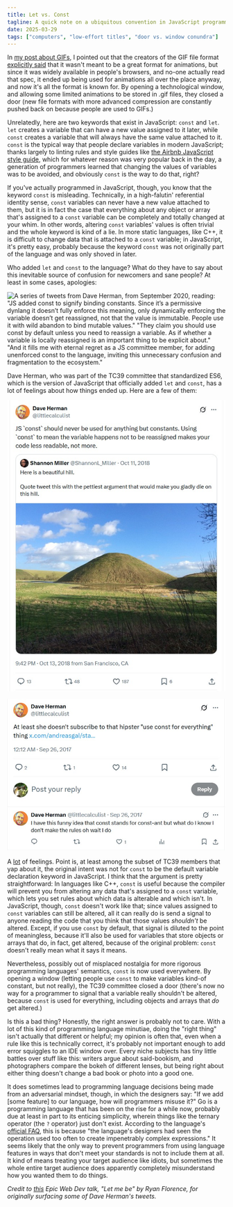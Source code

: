 ```yaml
---
title: Let vs. Const
tagline: A quick note on a ubiquitous convention in JavaScript programming.
date: 2025-03-29
tags: ["computers", "low-effort titles", "door vs. window conundra"]
---
```


In [my post about GIFs](/blog/gif), I pointed out that the creators of the GIF file format [explicitly said](https://www.w3.org/Graphics/GIF/spec-gif89a.txt) that it wasn't meant to be a great format for animations, but since it was widely available in people's browsers, and no-one actually read that spec, it ended up being used for animations all over the place anyway, and now it's all the format is known for. By opening a technological window, and allowing some limited animations to be stored in .gif files, they closed a door (new file formats with more advanced compression are constantly pushed back on because people are used to GIFs.)

Unrelatedly, here are two keywords that exist in JavaScript: `const` and `let`. `let` creates a variable that can have a new value assigned to it later, while `const` creates a variable that will always have the same value attached to it. `const` is the typical way that people declare variables in modern JavaScript; thanks largely to linting rules and style guides like [the Airbnb JavaScript style guide](https://github.com/airbnb/javascript), which for whatever reason was very popular back in the day, a generation of programmers learned that changing the values of variables was to be avoided, and obviously `const` is the way to do that, right?

<!-- more -->

If you've actually programmed in JavaScript, though, you know that the keyword `const` is misleading. Technically, in a high-falutin' referential identity sense, `const` variables can never have a new value attached to them, but it is in fact the case that everything about any object or array that's assigned to a `const` variable can be completely and totally changed at your whim. In other words, altering `const` variables' values is often trivial and the whole keyword is kind of a lie. In more static languages, like C++, it is difficult to change data that is attached to a `const` variable; in JavaScript, it's pretty easy, probably because the keyword `const` was not originally part of the language and was only shoved in later.

Who added `let` and `const` to the language? What do they have to say about this inevitable source of confusion for newcomers and sane people? At least in some cases, apologies:

![A series of tweets from Dave Herman, from September 2020, reading: "JS added const to signify binding constants. Since it’s a permissive dynlang it doesn’t fully enforce this meaning, only dynamically enforcing the *variable* doesn’t get reassigned, not that the *value* is immutable. People use it with wild abandon to bind mutable values." "They claim you should use const by default unless you need to reassign a variable. As if whether a variable is locally reassigned is an important thing to be explicit about." "And it fills me with eternal regret as a JS committee member, for adding unenforced const to the language, inviting this unnecessary confusion and fragmentation to the ecosystem."](../../../assets/posts/let-vs-const/unenforced.jpg)

Dave Herman, who was part of the TC39 committee that standardized ES6, which is the version of JavaScript that officially added `let` and `const`, has a lot of feelings about how things ended up. Here are a few of them:

![A tweet by Shannon Miller reading: "Here is a beautiful hill. Quote tweet this with the pettiest argument that would make you gladly die on this hill." Dave Herman replies: "JS `const` should never be used for anything but constants. Using `const` to mean the variable happens not to be reassigned makes your code less readable, not more."](../../../assets/posts/let-vs-const/hill.jpg)

![Dave Herman quoting a deleted tweet, adding the text "At least she doesn't subscribe to that hipster "use const for everything" thing", with the follow-up tweet "I have this funny idea that const stands for const-ant but what do I know I don't make the rules oh wait I do"](../../../assets/posts/let-vs-const/rules.jpg)

A [lot](https://x.com/search?q=from%3Alittlecalculist%20const&src=typed_query) of feelings. Point is, at least among the subset of TC39 members that yap about it, the original intent was not for `const` to be the default variable declaration keyword in JavaScript. I think that the argument is pretty straightforward: In languages like C++, `const` is useful because the compiler will prevent you from altering any data that's assigned to a `const` variable, which lets you set rules about which data is alterable and which isn't. In JavaScript, though, `const` doesn't work like that; since values assigned to `const` variables can still be altered, all it can really do is send a signal to anyone reading the code that you think that those values _shouldn't_ be altered. Except, if you use `const` by default, that signal is diluted to the point of meaningless, because it'll also be used for variables that store objects or arrays that do, in fact, get altered, because of the original problem: `const` doesn't really mean what it says it means.

Nevertheless, possibly out of misplaced nostalgia for more rigorous programming languages' semantics, `const` is now used everywhere. By opening a window (letting people use `const` to make variables kind-of constant, but not really), the TC39 committee closed a door (there's now no way for a programmer to signal that a variable really shouldn't be altered, because `const` is used for everything, including objects and arrays that _do_ get altered.)

Is this a bad thing? Honestly, the right answer is probably not to care. With a lot of this kind of programming language minutiae, doing the "right thing" isn't actually that different or helpful; my opinion is often that, even when a rule like this is technically correct, it's probably not important enough to add error squiggles to an IDE window over. Every niche subjects has tiny little battles over stuff like this: writers argue about said-bookism, and photographers compare the bokeh of different lenses, but being right about either thing doesn't change a bad book or photo into a good one.

It does sometimes lead to programming language decisions being made from an adversarial mindset, though, in which the designers say: "If we add [some feature] to our language, how will programmers misuse it?" Go is a programming language that has been on the rise for a while now, probably due at least in part to its enticing simplicity, wherein things like the ternary operator (the `?` operator) just don't exist. According to the language's [official FAQ](https://go.dev/doc/faq#Does_Go_have_a_ternary_form), this is because "the language's designers had seen the operation used too often to create impenetrably complex expressions." It seems likely that the only way to prevent programmers from using language features in ways that don't meet your standards is not to include them at all. It kind of means treating your target audience like idiots, but sometimes the whole entire target audience does apparently completely misunderstand how you wanted them to do things.

_Credit to [this](https://www.epicweb.dev/talks/let-me-be) Epic Web Dev talk, "Let me be" by Ryan Florence, for originally surfacing some of Dave Herman's tweets._
